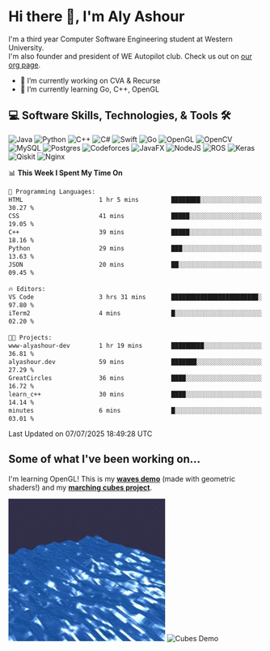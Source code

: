 # Hi there 👋, I'm Aly Ashour
I'm a third year Computer Software Engineering student at Western University.  
I'm also founder and president of WE Autopilot club. Check us out on [our org page](https://github.com/WE-Autopilot).

- 🔭 I’m currently working on CVA & Recurse
- 🌱 I’m currently learning Go, C++, OpenGL

## 💻 Software Skills, Technologies, & Tools 🛠️

![Java](https://img.shields.io/badge/java-%23ED8B00.svg?style=for-the-badge&logo=openjdk&logoColor=white)
![Python](https://img.shields.io/badge/python-3670A0?style=for-the-badge&logo=python&logoColor=ffdd54)
![C++](https://img.shields.io/badge/c++-%2300599C.svg?style=for-the-badge&logo=c%2B%2B&logoColor=white)
![C#](https://img.shields.io/badge/c%23-%23239120.svg?style=for-the-badge&logo=csharp&logoColor=white)
![Swift](https://img.shields.io/badge/swift-F54A2A?style=for-the-badge&logo=swift&logoColor=white)
![Go](https://img.shields.io/badge/go-%2300ADD8.svg?style=for-the-badge&logo=go&logoColor=white)
![OpenGL](https://img.shields.io/badge/OpenGL-%23FFFFFF.svg?style=for-the-badge&logo=opengl)
![OpenCV](https://img.shields.io/badge/opencv-%23white.svg?style=for-the-badge&logo=opencv&logoColor=white)
![MySQL](https://img.shields.io/badge/mysql-4479A1.svg?style=for-the-badge&logo=mysql&logoColor=white)
![Postgres](https://img.shields.io/badge/postgres-%23316192.svg?style=for-the-badge&logo=postgresql&logoColor=white)
![Codeforces](https://img.shields.io/badge/Codeforces-445f9d?style=for-the-badge&logo=Codeforces&logoColor=white)
![JavaFX](https://img.shields.io/badge/javafx-%23FF0000.svg?style=for-the-badge&logo=javafx&logoColor=white)
![NodeJS](https://img.shields.io/badge/node.js-6DA55F?style=for-the-badge&logo=node.js&logoColor=white)
![ROS](https://img.shields.io/badge/ros-%230A0FF9.svg?style=for-the-badge&logo=ros&logoColor=white)
![Keras](https://img.shields.io/badge/Keras-%23D00000.svg?style=for-the-badge&logo=Keras&logoColor=white)
![Qiskit](https://img.shields.io/badge/Qiskit-%236929C4.svg?style=for-the-badge&logo=Qiskit&logoColor=white)
![Nginx](https://img.shields.io/badge/nginx-%23009639.svg?style=for-the-badge&logo=nginx&logoColor=white)
<br>


<!--START_SECTION:waka-->
📊 **This Week I Spent My Time On** 

```text
💬 Programming Languages: 
HTML                     1 hr 5 mins         ████████░░░░░░░░░░░░░░░░░   30.27 % 
CSS                      41 mins             █████░░░░░░░░░░░░░░░░░░░░   19.05 % 
C++                      39 mins             █████░░░░░░░░░░░░░░░░░░░░   18.16 % 
Python                   29 mins             ███░░░░░░░░░░░░░░░░░░░░░░   13.63 % 
JSON                     20 mins             ██░░░░░░░░░░░░░░░░░░░░░░░   09.45 % 

🔥 Editors: 
VS Code                  3 hrs 31 mins       ████████████████████████░   97.80 % 
iTerm2                   4 mins              █░░░░░░░░░░░░░░░░░░░░░░░░   02.20 % 

🐱‍💻 Projects: 
www-alyashour-dev        1 hr 19 mins        █████████░░░░░░░░░░░░░░░░   36.81 % 
alyashour.dev            59 mins             ███████░░░░░░░░░░░░░░░░░░   27.29 % 
GreatCircles             36 mins             ████░░░░░░░░░░░░░░░░░░░░░   16.72 % 
learn_c++                30 mins             ████░░░░░░░░░░░░░░░░░░░░░   14.14 % 
minutes                  6 mins              █░░░░░░░░░░░░░░░░░░░░░░░░   03.01 % 
```


 Last Updated on 07/07/2025 18:49:28 UTC
<!--END_SECTION:waka-->

<h2>Some of what I've been working on...</h2>

I'm learning OpenGL!
This is my **[waves demo](https://github.com/alyashour/Gerstner-waves)** (made with geometric shaders!) and my **[marching cubes project](https://github.com/alyashour/Marching-Cube-Renderer)**.
<p>
  <img src="./assets/demo_waves.gif" alt="Waves Demo" width="310"/>
  <img src="./assets/demo_marching_cubes.gif" alt="Cubes Demo" width="378"/>
</p>
